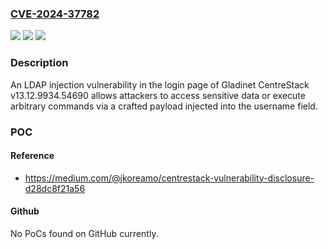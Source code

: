 ### [CVE-2024-37782](https://cve.mitre.org/cgi-bin/cvename.cgi?name=CVE-2024-37782)
![](https://img.shields.io/static/v1?label=Product&message=n%2Fa&color=blue)
![](https://img.shields.io/static/v1?label=Version&message=n%2Fa&color=blue)
![](https://img.shields.io/static/v1?label=Vulnerability&message=n%2Fa&color=brighgreen)

### Description

An LDAP injection vulnerability in the login page of Gladinet CentreStack v13.12.9934.54690 allows attackers to access sensitive data or execute arbitrary commands via a crafted payload injected into the username field.

### POC

#### Reference
- https://medium.com/@jkoreamo/centrestack-vulnerability-disclosure-d28dc8f21a56

#### Github
No PoCs found on GitHub currently.

